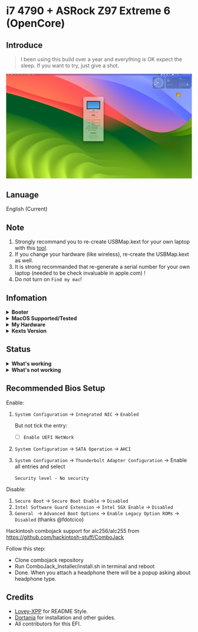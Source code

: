 # i7 4790 + ASRock Z97 Extreme 6 (OpenCore)

## Introduce

> I been using this build over a year and everything is OK expect the sleep. If you want to try, just give a shot.

<div style="align: center">
<img src="https://github.com/ZinK0/i7-4790-ASRock_Z97_Hackintosh/blob/main/DEMO/Info.png">
</div>

## Lanuage

English (Current)

## Note

1. Strongly recommand you to re-create USBMap.kext for your own laptop with this [tool](https://github.com/corpnewt/USBMap).
2. If you change your hardware (like wireless), re-create the USBMap.kext as well.
3. It is strong recommanded that re-generate a serial number for your own laptop (needed to be check invaluable in apple.com) !
4. Do not turn on `Find my mac`!

<!-- ## Download

[![Download from https://github.com/Lovely-XPP/Dell-Latitude-E7480-Hackintosh/releases](https://img.shields.io/badge/Download-v0.9.9.0-blue)](https://github.com/Lovely-XPP/Dell-Latitude-E7480-Hackintosh/releases/tag/v0.9.9.0) -->

## Infomation

<details>
<summary><strong>Booter</strong></summary>
</br>
OpenCore  0.9.7
</details>

<details>
<summary><strong>MacOS Supported/Tested</strong></summary>
</br>
- Ventura 13.0 </br>
- Sonoma 14.0 (I am using)</br>
</details>

<details>
<summary><strong>My Hardware</strong></summary>
</br>

| Model     | Description                       |
| :-------- | :-------------------------------- |
| Processor | Intel Core i7-4790                |
| Graphics  | Integrated Intel HD Graphics 4600 |
| Memory    | 8GB 1866MHz DDR3 \* 2             |
| Display   | ViewSonic 27" 2K (2560x1440)      |
| Storage   | Sandisk 152GB M.2 SATA SSD        |
| Soundcard | Realtek ALC1150                   |

</details>

<details>
<summary><strong>Kexts Version</strong></summary>
</br>

| Kexts          | Version | Updated Way      |
| :------------- | :------ | :--------------- |
| Lilu           | 1.6.7   | Official Release |
| VirtualSMC     | 1.3.3   | Official Release |
| SMCProcessor   | 1.3.3   | Official Release |
| SMCSuperIO     | 1.3.3   | Official Release |
| WhateverGreen  | 1.6.7   | Official Release |
| IntelMausi     | 1.0.7   | Official Release |
| RealtekRTL8111 | 2.4.2   | Official Release |
| AppleALC       | 1.8.7   | Official Release |

</details>

## Status

<details>
<summary><strong>What's working</strong></summary>
</br>

- [x] Intel HD 4600 Graphics `incuding graphics acceleration`
- [x] All USB ports
- [x] All fn key work (You need to setting on bios first. Go to POST Behavior -> Fn Lock Options. Check Fn Lock and Lock mode disable/standard)
- [x] Speakers and headphones jack
- [x] External mic/Headphone mic jack(Working with [combojack](https://github.com/hackintosh-stuff/ComboJack))
- [x] Intel® I218V Gigabit Ethernet
- [x] Realtek RTL8111GR Gigabit Ethernet
- [x] App Store
- [x] iMessage and Facetime
- [x] DP and HDMI with digital audio passthrough

</details>

<details>
<summary><strong>What's not working</strong></summary>
</br>
- [x] Sleep ( wake continuous I don't want to give time to get the sleep :3 )
</details>

## Recommended Bios Setup

Enable:

1. `System Configuration` -> `Integrated NIC` -> `Enabled`

   But not tick the entry:

   - [ ] `Enable UEFI NetWork`

2. `System Configuration` -> `SATA Operation` -> `AHCI`

3. `System Configuration` -> `Thunderbolt Adapter Configuration` -> Enable all entries and select

   `Security level - No security`

Disable:

1. `Secure Boot` -> `Secure Boot Enable` -> `Disabled`
2. `Intel Software Guard Extension` -> `Intel SGX Enable` -> `Disabled`
3. `General ` -> `Advanced Boot Options` -> `Enable Legacy Option ROMs` -> `Disabled` (thanks @fdotcico)

<!-- ## IGPU 4K output Enabled

This part is credited from [Lorys89-DELL_LATITUDE_7280](https://github.com/Lorys89/DELL_LATITUDE_7280).

1. Open `config.plist` and delete `framebuffer-fbmem` and `framebuffer-stolenmem` in `DeviceProperties`, `PciRoot(0x0)/Pci(0x2,0x0)`

2. Restart and at the opencore boot GUI, choose the `modGRUBShell.efi`

3. For set DVMT PRE Allocated to 64 MB

`setup_var 0x795 0x2`

![DMT-PRE](https://raw.githubusercontent.com/Lorys89/DELL_LATITUDE_7280/main/Screenshot/DVMT-PRE.png)

4. For set DVMT Total GFX Mem to MAX

`setup_var 0x796 0x3`

![DMT-PRE](https://raw.githubusercontent.com/Lorys89/DELL_LATITUDE_7280/main/Screenshot/DVMT-TOT.png)

## For Intel Wireless and Bluetooth

Now, I add a config for Intel wireless card kexts. The method to use it is as below

- Delete the existing `config.plist`
- Change `config-intel-wireless-card.plist` into `config.plist`

## ComboJack Installation -->

Hackintosh combojack support for alc256/alc255 from https://github.com/hackintosh-stuff/ComboJack

Follow this step:

- Clone combojack repository
- Run ComboJack_Installer/install.sh in terminal and reboot
- Done. When you attach a headphone there will be a popup asking about headphone type.

## Credits

- [Lovey-XPP](https://github.com/Lovely-XPP/Dell-Latitude-E7480-Hackintosh) for README Style.
- [Dortania](https://dortania.github.io/) for installation and other guides.
- All contributors for this EFI.
